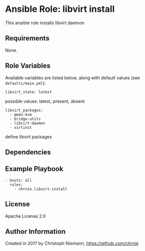 # Ansible Role: libvirt install

This ansible role installs libvirt daemon


## Requirements

None.


## Role Variables

Available variables are listed below, along with default values (see `defaults/main.yml`):

    libvirt_state: latest

possible values: latest, present, absent

    libvirt_packages:
      - qemu-kvm
      - bridge-utils
      - libvirt-daemon
      - virtinst

define libvirt packages


## Dependencies


## Example Playbook

    - hosts: all
      roles:
        - chrnie.libvirt-install


## License

Apache License 2.0

## Author Information

Created in 2017 by Christoph Niemann, https://github.com/chrnie
